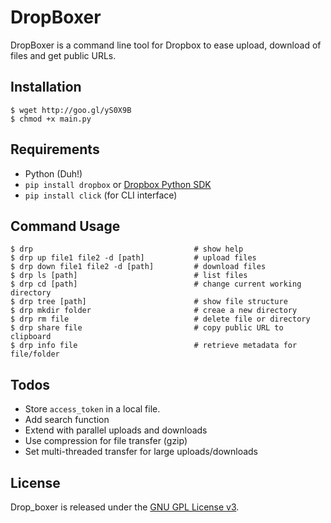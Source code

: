 DropBoxer
==========

DropBoxer is a command line tool for Dropbox to ease upload, download of files and get public URLs.

Installation
------------

```
$ wget http://goo.gl/yS0X9B
$ chmod +x main.py
```
Requirements
------------

- Python (Duh!)
- `pip install dropbox`
or [Dropbox Python SDK](https://www.dropbox.com/developers/core/sdks/python)
- `pip install click` (for CLI interface)

Command Usage
--------------

```
$ drp                                    # show help
$ drp up file1 file2 -d [path]           # upload files
$ drp down file1 file2 -d [path]         # download files
$ drp ls [path]                          # list files
$ drp cd [path]                          # change current working directory
$ drp tree [path]                        # show file structure
$ drp mkdir folder                       # creae a new directory
$ drp rm file                            # delete file or directory
$ drp share file                         # copy public URL to clipboard
$ drp info file                          # retrieve metadata for file/folder
```

Todos
-----

* Store `access_token` in a local file.
* Add search function
* Extend with parallel uploads and downloads
* Use compression for file transfer (gzip)
* Set multi-threaded transfer for large uploads/downloads

License
-------

Drop_boxer is released under the [GNU GPL License v3](http://www.gnu.org/licenses/quick-guide-gplv3.html).
